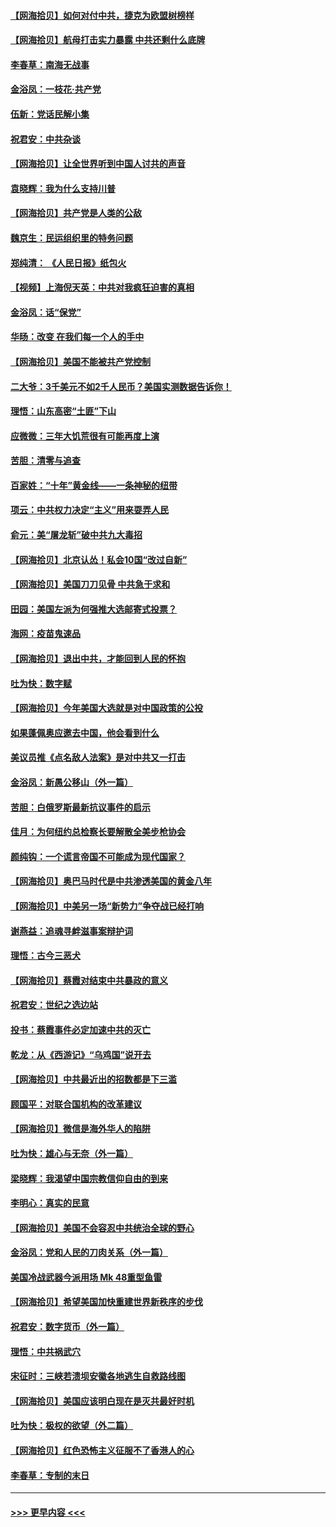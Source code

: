 #### [【网海拾贝】如何对付中共，捷克为欧盟树榜样](../pages/nsc993/n12374209.md?t=09021251) 
#### [【网海拾贝】航母打击实力暴露 中共还剩什么底牌](../pages/nsc993/n12371825.md?t=09021251) 
#### [李春草：南海无战事](../pages/nsc993/n12371159.md?t=09021251) 
#### [金浴凤：一枝花·共产党](../pages/nsc993/n12368757.md?t=09021251) 
#### [伍新：党话民解小集](../pages/nsc993/n12366907.md?t=09021251) 
#### [祝君安：中共杂谈](../pages/nsc993/n12366076.md?t=09021251) 
#### [【网海拾贝】让全世界听到中国人讨共的声音](../pages/nsc993/n12365569.md?t=09021251) 
#### [袁晓辉：我为什么支持川普](../pages/nsc993/n12362670.md?t=09021251) 
#### [【网海拾贝】共产党是人类的公敌](../pages/nsc993/n12363182.md?t=09021251) 
#### [魏京生：民运组织里的特务问题](../pages/nsc993/n12363010.md?t=09021251) 
#### [郑纯清： 《人民日报》纸包火](../pages/nsc993/n12362706.md?t=09021251) 
#### [【视频】上海倪天英：中共对我疯狂迫害的真相](../pages/nsc993/n12356341.md?t=09021251) 
#### [金浴凤：话“保党”](../pages/nsc993/n12361867.md?t=09021251) 
#### [华旸：改变 在我们每一个人的手中](../pages/nsc993/n12361774.md?t=09021251) 
#### [【网海拾贝】美国不能被共产党控制](../pages/nsc993/n12360271.md?t=09021251) 
#### [二大爷：3千美元不如2千人民币？美国实测数据告诉你！](../pages/nsc993/n12358563.md?t=09021251) 
#### [理悟：山东高密“土匪”下山](../pages/nsc993/n12358535.md?t=09021251) 
#### [应微微：三年大饥荒很有可能再度上演](../pages/nsc993/n12358523.md?t=09021251) 
#### [苦胆：清零与追查](../pages/nsc993/n12358501.md?t=09021251) 
#### [百家姓：“十年”黄金线——一条神秘的纽带](../pages/nsc993/n12358319.md?t=09021251) 
#### [项云：中共权力决定“主义”用来耍弄人民](../pages/nsc993/n12358172.md?t=09021251) 
#### [俞元：美“屠龙斩”破中共九大毒招](../pages/nsc993/n12357822.md?t=09021251) 
#### [【网海拾贝】北京认怂！私会10国“改过自新”](../pages/nsc993/n12357784.md?t=09021251) 
#### [【网海拾贝】美国刀刀见骨 中共急于求和](../pages/nsc993/n12355511.md?t=09021251) 
#### [田园：美国左派为何强推大选邮寄式投票？](../pages/nsc993/n12352963.md?t=09021251) 
#### [海网：疫苗鬼速品](../pages/nsc993/n12354438.md?t=09021251) 
#### [【网海拾贝】退出中共，才能回到人民的怀抱](../pages/nsc993/n12352634.md?t=09021251) 
#### [吐为快：数字赋](../pages/nsc993/n12352317.md?t=09021251) 
#### [【网海拾贝】今年美国大选就是对中国政策的公投](../pages/nsc993/n12350973.md?t=09021251) 
#### [如果蓬佩奥应邀去中国，他会看到什么](../pages/nsc993/n12350945.md?t=09021251) 
#### [美议员推《点名敌人法案》是对中共又一打击](../pages/nsc993/n12350765.md?t=09021251) 
#### [金浴凤：新愚公移山（外一篇）](../pages/nsc993/n12350253.md?t=09021251) 
#### [苦胆：白俄罗斯最新抗议事件的启示](../pages/nsc993/n12349989.md?t=09021251) 
#### [佳月：为何纽约总检察长要解散全美步枪协会](../pages/nsc993/n12349939.md?t=09021251) 
#### [颜纯钩：一个谎言帝国不可能成为现代国家？](../pages/nsc993/n12349898.md?t=09021251) 
#### [【网海拾贝】奥巴马时代是中共渗透美国的黄金八年](../pages/nsc993/n12349284.md?t=09021251) 
#### [【网海拾贝】中美另一场“新势力”争夺战已经打响](../pages/nsc993/n12346998.md?t=09021251) 
#### [谢燕益：追魂寻衅滋事案辩护词](../pages/nsc993/n12346892.md?t=09021251) 
#### [理悟：古今三恶犬](../pages/nsc993/n12345190.md?t=09021251) 
#### [【网海拾贝】蔡霞对结束中共暴政的意义](../pages/nsc993/n12344263.md?t=09021251) 
#### [祝君安：世纪之选边站](../pages/nsc993/n12342382.md?t=09021251) 
#### [投书：蔡霞事件必定加速中共的灭亡](../pages/nsc993/n12341881.md?t=09021251) 
#### [乾龙：从《西游记》“乌鸡国”说开去](../pages/nsc993/n12341690.md?t=09021251) 
#### [【网海拾贝】中共最近出的招数都是下三滥](../pages/nsc993/n12341593.md?t=09021251) 
#### [顾国平：对联合国机构的改革建议](../pages/nsc993/n12339928.md?t=09021251) 
#### [【网海拾贝】微信是海外华人的陷阱](../pages/nsc993/n12338868.md?t=09021251) 
#### [吐为快：雄心与无奈（外一篇）](../pages/nsc993/n12338132.md?t=09021251) 
#### [梁晓辉：我渴望中国宗教信仰自由的到来](../pages/nsc993/n12336657.md?t=09021251) 
#### [李明心：真实的民意](../pages/nsc993/n12336089.md?t=09021251) 
#### [【网海拾贝】美国不会容忍中共统治全球的野心](../pages/nsc993/n12336063.md?t=09021251) 
#### [金浴凤：党和人民的刀肉关系（外一篇）](../pages/nsc993/n12335834.md?t=09021251) 
#### [美国冷战武器今派用场 Mk 48重型鱼雷](../pages/nsc993/n12335354.md?t=09021251) 
#### [【网海拾贝】希望美国加快重建世界新秩序的步伐](../pages/nsc993/n12334224.md?t=09021251) 
#### [祝君安：数字货币（外一篇）](../pages/nsc993/n12334186.md?t=09021251) 
#### [理悟：中共祸武穴](../pages/nsc993/n12333962.md?t=09021251) 
#### [宋征时：三峡若溃坝安徽各地逃生自救路线图](../pages/nsc993/n12332450.md?t=09021251) 
#### [【网海拾贝】美国应该明白现在是灭共最好时机](../pages/nsc993/n12332313.md?t=09021251) 
#### [吐为快：极权的欲望（外二篇）](../pages/nsc993/n12332089.md?t=09021251) 
#### [【网海拾贝】红色恐怖主义征服不了香港人的心](../pages/nsc993/n12329296.md?t=09021251) 
#### [李春草：专制的末日](../pages/nsc993/n12329079.md?t=09021251) 

----
#### [ >>> 更早内容 <<< ](../indexes/nsc993-earlier.md)
